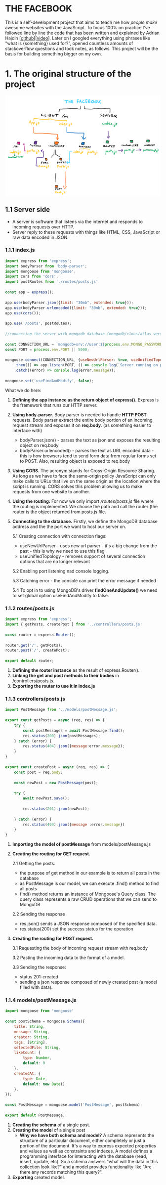 # THE FACEBOOK

This is a self-development project that aims to teach me how *people make* awesome websites with the JavaScript. To focus 100% on practice I've followed line by line the code that has been written and explained by Adrian Hajdin [[github](https://github.com/adrianhajdin/project_mern_memories)][[video](https://youtu.be/ngc9gnGgUdA)]. Later on I googled everything using phrases like "what is {something} used for?", opened countless amounts of stackoverflow questions and took notes, as follows. This project will be the basis for building something bigger on my own.

# 1. The original structure of the project

![images/project_structure.png](images/project_structure.png)

## 1.1 Server side

- A server is software that listens via the internet and responds to incoming requests over HTTP.
- Server reply to these requests with things like HTML, CSS, JavaScript or raw data encoded in JSON.

### **1.1.1 index.js**

```jsx
import express from 'express';
import bodyParser from 'body-parser';
import mongoose from 'mongoose';
import cors from 'cors';
import postRoutes from './routes/posts.js'

const app = express();

app.use(bodyParser.json({limit: "30mb", extended: true}));
app.use(bodyParser.urlencoded({limit: "30mb", extended: true}));
app.use(cors());

app.use('/posts', postRoutes);

//connecting the server with mongodb database (mongodb/clous/atlas version)

const CONNECTION_URL = `mongodb+srv://user:${process.env.MONGO_PASSWORD}@cluster0.dryuj.mongodb.net/<dbname>?retryWrites=true&w=majority`;
const PORT = process.env.PORT || 5000;

mongoose.connect(CONNECTION_URL, {useNewUrlParser: true, useUnifiedTopology: true} )
    .then(() => app.listen(PORT, () => console.log(`Server running on port: ${PORT}`)))
    .catch((error) => console.log(error.message));

mongoose.set('useFindAndModify', false);
```

What we do here:

1. **Defining the app instance as the return object of express().** Express is the framework that runs our HTTP server.
2. **Using body-parser.** Body parser is needed to handle **HTTP POST** requests. Body parser extract the entire body portion of an incoming request stream and exposes it on **req.body**. (as something easier to interface with)
    - bodyParser.json() - parses the text as json and exposes the resulting object on req.body
    - bodyParser.urlencoded() - parses the text as URL encoded data - this is how browsers tend to send form data from regular forms set to POST. Also, resulting object is exposed to req.body
3. **Using CORS.** The acronym stands for Cross-Origin Resource Sharing. As long as we have to face the same-origin policy JavaScript can only make calls to URLs that live on the same origin as the location where the script is running. CORS solves this problem allowing us to make requests from one website to another.
4. **Using the routing:** For now we only import */routes/posts.js* file where the routing is implemented. We choose the path and call the router (the router is the object returned from posts.js file.
5. **Connecting to the database.** Firstly, we define the MongoDB database address and the the port we want to host our server on. 

    5.1 Creating connection with connection flags:

    - useNewUrlParser - uses new url parser - it's a big change from the past - this is why we need to use this flag
    - useUnifiedTopology - removes support of several connection options that are no longer relevant

    5.2 Enabling port listening nad console logging.

    5.3 Catching error - the console can print the error message if needed

    5.4 To opt in to using MongoDB's driver **findOneAndUpdate()** we need to set global option useFindAndModify to false.

### 1.1.2 routes/posts.js

```jsx
import express from 'express';
import { getPosts, createPost } from '../controllers/posts.js'

const router = express.Router();

router.get('/', getPosts);
router.post('/', createPost);

export default router;
```

1. **Defining the router instance** as the result of express.Router(). 
2. **Linking the get and post methods to their bodies** in /controllers/posts.js.
3. **Exporting the router to use it in index.js**

### 1.1.3 controllers/posts.js

```jsx
import PostMessage from '../models/postMessage.js';

export const getPosts = async (req, res) => {
    try {
        const postMessages = await PostMessage.find();
        res.status(200).json(postMessages);
    } catch (error) {
        res.status(404).json({message:error.message});
    }
}

export const createPost = async (req, res) => {
    const post = req.body;

    const newPost = new PostMessage(post); 

    try {
        await newPost.save();

        res.status(201).json(newPost);

    } catch (error) {
        res.status(409).json({message :error.message})
    }
}
```

1. **Importing the model of postMessage** from models/postMessage.js
2. **Creating the routing for GET request.**

    2.1 Getting the posts.

    - the purpose of get method in our example is to return all posts in the database
    - as PostMessage is our model, we can execute .find() method to find all posts
    - find() method returns an instance of Mongoose's Query class. The query class represents a raw CRUD operations that we can send to MongoDB

    2.2 Sending the response

    - res.json() sends a JSON response composed of the specified data.
    - res.status(200) set the success status for the operation
3. **Creating the routing for POST request.**

    3.1 Requesting the body of incoming request stream with req.body

    3.2 Pasting the incoming data to the format of a model.

    3.3 Sending the response: 

    - status 201-created
    - sending a json response composed of newly created post (a model filled with data).

### 1.1.4 models/postMessage.js

```jsx
import mongoose from 'mongoose'

const postSchema = mongoose.Schema({
    title: String,
    message: String,
    creator: String,
    tags: [String],
    selectedFile: String,
    likeCount: {
        type: Number,
        default: 0
    },
    createdAt: {
        type: Date,
        default: new Date()
    },
});

const PostMessage = mongoose.model('PostMessage', postSchema);

export default PostMessage;
```

1. **Creating the schema** of a single post.
2. **Creating the model** of a single post
    - **Why we have both schema and model?** A schema represents the structure of a particular document, either completely or just a portion of the document. It's a way to express expected properties and values as well as constraints and indexes. A model defines a programming interface for interacting with the database (read, insert, update, etc). So a schema answers "what will the data in this collection look like?" and a model provides functionality like "Are there any records matching this query?".
3. **Exporting** created model.